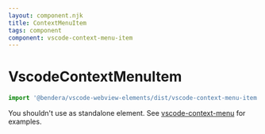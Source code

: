 ```yaml
---
layout: component.njk
title: ContextMenuItem
tags: component
component: vscode-context-menu-item
---
```


# VscodeContextMenuItem

```typescript
import '@bendera/vscode-webview-elements/dist/vscode-context-menu-item';
```

You shouldn't use as standalone element. See [vscode-context-menu](https://bendera.github.io/vscode-webview-elements/pages/vscode-context-menu/examples) for examples.
